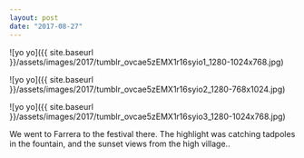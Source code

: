 ```yaml
---
layout: post
date: "2017-08-27"
---
```


![yo yo]({{ site.baseurl }}/assets/images/2017/tumblr_ovcae5zEMX1r16syio1_1280-1024x768.jpg)

![yo yo]({{ site.baseurl }}/assets/images/2017/tumblr_ovcae5zEMX1r16syio2_1280-768x1024.jpg)

![yo yo]({{ site.baseurl }}/assets/images/2017/tumblr_ovcae5zEMX1r16syio3_1280-1024x768.jpg)

We went to Farrera to the festival there. The highlight was catching tadpoles in the fountain, and the sunset views from the high village..
